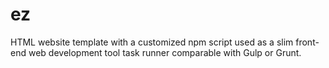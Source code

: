 # ez
HTML website template with a customized npm script used as a slim front-end web development tool task runner comparable with Gulp or Grunt. 

